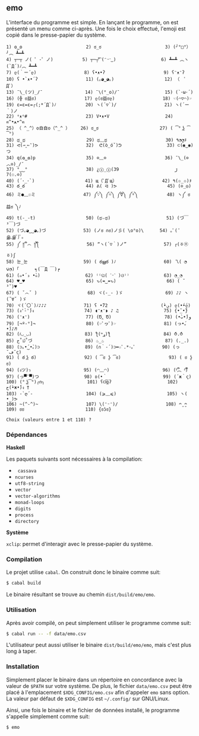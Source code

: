 
## emo

L'interface du programme est simple. En lançant le programme, on est présenté un
menu comme ci-après. Une fois le choix effectué, l'emoji est copié dans le
presse-papier du système.

```
1) ʘ‿ʘ                        2) ಠ_ಠ                        3) (╯°□°）╯︵ ┻━┻
4) ┬─┬ ノ( ゜-゜ノ)           5) ┬─┬⃰͡ (ᵔᵕᵔ͜ )                 6) ┻━┻ ︵ヽ(`Д´)ﾉ︵ ┻━┻
7) ლ(｀ー´ლ)                  8) ʕ•ᴥ•ʔ                      9) ʕᵔᴥᵔʔ
10) ʕ •`ᴥ•´ʔ                  11) (｡◕‿◕｡)                   12) （　ﾟДﾟ）
13) ¯\_(ツ)_/¯                14) ¯\(°_o)/¯                 15) (`･ω･´)
16) (╬ ಠ益ಠ)                  17) ლ(ಠ益ಠლ)                  18) ☜(⌒▽⌒)☞
19) ε=ε=ε=┌(;*´Д`)ﾉ           20) ヽ(´▽`)/                  21) ヽ(´ー｀)ノ
22) ᵒᴥᵒ#                      23) V•ᴥ•V                     24) ฅ^•ﻌ•^ฅ
25) （ ^_^）o自自o（^_^ ）    26) ಠ‿ಠ                       27) ( ͡° ͜ʖ ͡°)
28) ಥ_ಥ                       29) ಥ﹏ಥ                      30) ٩◔̯◔۶
31) ᕙ(⇀‸↼‶)ᕗ                  32)  ᕦ(ò_óˇ)ᕤ                 33) ⊂(◉‿◉)つ
34) q(❂‿❂)p                   35) ⊙﹏⊙                      36) ¯\_(⊙︿⊙)_/¯
37) °‿‿°                      38) ¿ⓧ_ⓧﮌ                     39) (⊙.☉)7
40) (´･_･`)                   41) щ（ﾟДﾟщ）                 42) ٩(๏_๏)۶
43) ఠ_ఠ                       44) ᕕ( ᐛ )ᕗ                   45) (⊙_◎)
46) ミ●﹏☉ミ                  47) ༼∵༽ ༼⍨༽ ༼⍢༽ ༼⍤༽           48) ヽ༼ ಠ益ಠ ༽ﾉ
49) t(-_-t)                   50) (ಥ⌣ಥ)                     51) (づ￣ ³￣)づ
52) (づ｡◕‿‿◕｡)づ              53) (ノಠ ∩ಠ)ノ彡( \o°o)\      54) ｡ﾟ( ﾟஇ‸இﾟ)ﾟ｡
55) ༼ ༎ຶ ෴ ༎ຶ༽                  56) “ヽ(´▽｀)ノ”              57) ┌(ㆆ㉨ㆆ)ʃ
58) 눈_눈                     59) ( ఠൠఠ )ﾉ                  60) 乁( ◔ ౪◔)「      ┑(￣Д ￣)┍
61) (๑•́ ₃ •̀๑)                 62) ⁽⁽ଘ( ˊᵕˋ )ଓ⁾⁾             63) ◔_◔
64) ♥‿♥                       65) ԅ(≖‿≖ԅ)                   66) ( ˘ ³˘)♥
67) ( ˇ෴ˇ )                   68) ヾ(-_- )ゞ                69) ♪♪ ヽ(ˇ∀ˇ )ゞ
70) ヾ(´〇`)ﾉ♪♪♪              71) ʕ •́؈•̀)                    72) ლ(•́•́ლ)
73) (ง'̀-'́)ง                   74) ◖ᵔᴥᵔ◗ ♪ ♫                 75) {•̃_•̃}
76) (ᵔᴥᵔ)                     77) (Ծ‸ Ծ)                    78) (•̀ᴗ•́)و
79) [¬º-°]¬                   80) (☞ﾟヮﾟ)☞                  81) (っ•́｡•́)♪♬
82) (҂◡_◡)                    83) ƪ(ړײ)‎ƪ​                    84) ⥀.⥀
85) ح˚௰˚づ                    86) ♨_♨                       87) (._.)
88) (⊃｡•́‿•̀｡)⊃                 89) (∩｀-´)⊃━☆ﾟ.*･｡ﾟ          90) (っ˘ڡ˘ς)
91) ( ఠ ͟ʖ ఠ)                  92) ( ͡ಠ ʖ̯ ͡ಠ)                  93) ( ಠ ʖ̯ ಠ)
94) (งツ)ว                    95) (◠﹏◠)                    96) (ᵟຶ︵ ᵟຶ)
97) (っ▀¯▀)つ                 98) ʚ(•｀                     99) (´ж｀ς)
100) (° ͜ʖ͡°)╭∩╮                101) ʕʘ̅͜ʘ̅ʔ                     102) ح(•̀ж•́)ง †
103) -`ღ´-                    104) (⩾﹏⩽)                   105) ヽ( •_)ᕗ
106) ~(^-^)~                  107) \(ᵔᵕᵔ)/                  108) ᴖ̮ ̮ᴖ
109) ಠಠ                       110) {ಠʖಠ}

Choix (valeurs entre 1 et 110) ?
```

### Dépendances

**Haskell**

Les paquets suivants sont nécessaires à la compilation:

* ` cassava`
* `ncurses`
* `utf8-string`
* `vector`
* `vector-algorithms`
* `monad-loops`
* `digits`
* `process`
* `directory`

**Système**

`xclip`: permet d'interagir avec le presse-papier du système.

### Compilation

Le projet utilise `cabal`. On construit donc le binaire comme suit:

```sh
$ cabal build
```

Le binaire résultant se trouve au chemin `dist/build/emo/emo`.

### Utilisation

Après avoir compilé, on peut simplement utiliser le programme comme suit:

```sh
$ cabal run -- -f data/emo.csv
```

L'utilisateur peut aussi utiliser le binaire `dist/build/emo/emo`, mais c'est
plus long à taper.

### Installation

Simplement placer le binaire dans un répertoire en concordance avec la valeur de
`$PATH` sur votre système. De plus, le fichier `data/emo.csv` peut être placé
à l'emplacement `$XDG_CONFIG/emo.csv` afin d'appeler `emo` sans option. La
valeur par défaut de `$XDG_CONFIG` est `~/.config/` sur GNU/Linux.

Ainsi, une fois le binaire et le fichier de données installé, le programme
s'appelle simplement comme suit:

```sh
$ emo
```

<!-- vim: set sts=2 ts=2 sw=2 tw=80 et :-->

